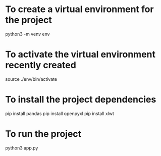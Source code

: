 # To create a virtual environment for the project
python3 -m venv env

# To activate the virtual environment recently created
source ./env/bin/activate

# To install the project dependencies
pip install pandas
pip install openpyxl 
pip install xlwt

# To run the project
python3 app.py
